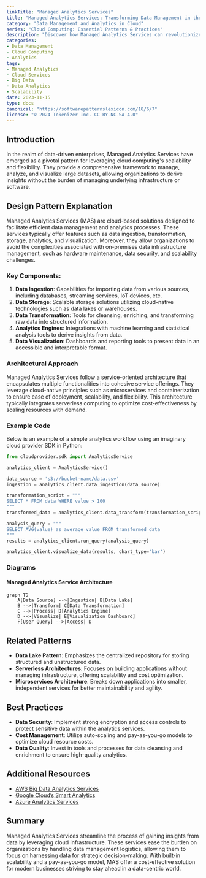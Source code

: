 ```yaml
---
linkTitle: "Managed Analytics Services"
title: "Managed Analytics Services: Transforming Data Management in the Cloud"
category: "Data Management and Analytics in Cloud"
series: "Cloud Computing: Essential Patterns & Practices"
description: "Discover how Managed Analytics Services can revolutionize data management and analytics in cloud computing by offering scalable solutions for data-driven decision-making processes."
categories:
- Data Management
- Cloud Computing
- Analytics
tags:
- Managed Analytics
- Cloud Services
- Big Data
- Data Analytics
- Scalability
date: 2023-11-15
type: docs
canonical: "https://softwarepatternslexicon.com/18/6/7"
license: "© 2024 Tokenizer Inc. CC BY-NC-SA 4.0"
---
```


## Introduction

In the realm of data-driven enterprises, Managed Analytics Services have emerged as a pivotal pattern for leveraging cloud computing's scalability and flexibility. They provide a comprehensive framework to manage, analyze, and visualize large datasets, allowing organizations to derive insights without the burden of managing underlying infrastructure or software.

## Design Pattern Explanation

Managed Analytics Services (MAS) are cloud-based solutions designed to facilitate efficient data management and analytics processes. These services typically offer features such as data ingestion, transformation, storage, analytics, and visualization. Moreover, they allow organizations to avoid the complexities associated with on-premises data infrastructure management, such as hardware maintenance, data security, and scalability challenges.

### Key Components:
1. **Data Ingestion**: Capabilities for importing data from various sources, including databases, streaming services, IoT devices, etc.
2. **Data Storage**: Scalable storage solutions utilizing cloud-native technologies such as data lakes or warehouses.
3. **Data Transformation**: Tools for cleansing, enriching, and transforming raw data into structured information.
4. **Analytics Engines**: Integrations with machine learning and statistical analysis tools to derive insights from data.
5. **Data Visualization**: Dashboards and reporting tools to present data in an accessible and interpretable format.

### Architectural Approach

Managed Analytics Services follow a service-oriented architecture that encapsulates multiple functionalities into cohesive service offerings. They leverage cloud-native principles such as microservices and containerization to ensure ease of deployment, scalability, and flexibility. This architecture typically integrates serverless computing to optimize cost-effectiveness by scaling resources with demand.

### Example Code

Below is an example of a simple analytics workflow using an imaginary cloud provider SDK in Python:

```python
from cloudprovider.sdk import AnalyticsService

analytics_client = AnalyticsService()

data_source = 's3://bucket-name/data.csv'
ingestion = analytics_client.data_ingestion(data_source)

transformation_script = """
SELECT * FROM data WHERE value > 100
"""
transformed_data = analytics_client.data_transform(transformation_script)

analysis_query = """
SELECT AVG(value) as average_value FROM transformed_data
"""
results = analytics_client.run_query(analysis_query)

analytics_client.visualize_data(results, chart_type='bar')
```

### Diagrams

#### Managed Analytics Service Architecture

```mermaid
graph TD
    A[Data Source] -->|Ingestion| B[Data Lake]
    B -->|Transform| C[Data Transformation]
    C -->|Process| D[Analytics Engine]
    D -->|Visualize| E[Visualization Dashboard]
    F[User Query] -->|Access| D
```

## Related Patterns

- **Data Lake Pattern**: Emphasizes the centralized repository for storing structured and unstructured data.
- **Serverless Architectures**: Focuses on building applications without managing infrastructure, offering scalability and cost optimization.
- **Microservices Architecture**: Breaks down applications into smaller, independent services for better maintainability and agility.

## Best Practices

- **Data Security**: Implement strong encryption and access controls to protect sensitive data within the analytics services.
- **Cost Management**: Utilize auto-scaling and pay-as-you-go models to optimize cloud resource costs.
- **Data Quality**: Invest in tools and processes for data cleansing and enrichment to ensure high-quality analytics.

## Additional Resources

- [AWS Big Data Analytics Services](https://aws.amazon.com/big-data/datalakes-and-analytics/)
- [Google Cloud’s Smart Analytics](https://cloud.google.com/solutions/smart-analytics/)
- [Azure Analytics Services](https://azure.microsoft.com/en-us/solutions/data-lake/)

## Summary

Managed Analytics Services streamline the process of gaining insights from data by leveraging cloud infrastructure. These services ease the burden on organizations by handling data management logistics, allowing them to focus on harnessing data for strategic decision-making. With built-in scalability and a pay-as-you-go model, MAS offer a cost-effective solution for modern businesses striving to stay ahead in a data-centric world.
